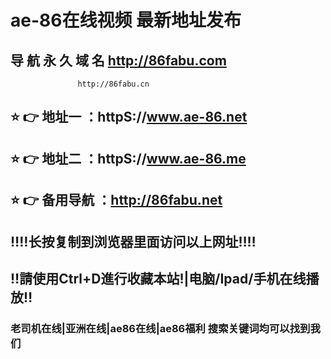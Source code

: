 # ae-86在线视频 最新地址发布 
## 导 航 永 久 域 名 http://86fabu.com
                   http://86fabu.cn

## ⭐️ 👉 地址一 ：httpS://www.ae-86.net
## ⭐️ 👉 地址二 ：httpS://www.ae-86.me

## ⭐️ 👉 备用导航 ：http://86fabu.net
## ‼️‼️长按复制到浏览器里面访问以上网址‼️‼️
## ‼️請使用Ctrl+D進行收藏本站!|电脑/Ipad/手机在线播放‼️
### 老司机在线|亚洲在线|ae86在线|ae86福利  搜索关键词均可以找到我们

